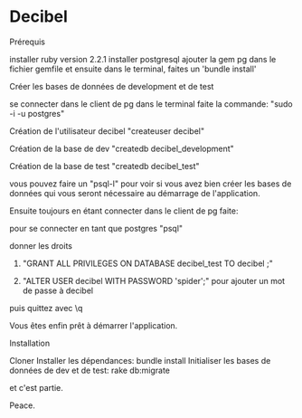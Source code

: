 # Decibel

Prérequis

installer ruby version 2.2.1
installer postgresql
ajouter la gem pg dans le fichier gemfile et ensuite dans le terminal, faites un 'bundle install'

Créer les bases de données de development et de test

se connecter dans le client de pg
  dans le terminal faite la commande:
  "sudo -i -u postgres" 

Création de l'utilisateur decibel
  "createuser decibel" 

Création de la base de dev
  "createdb decibel_development"

Création de la base de test
  "createdb decibel_test"

vous pouvez faire un "psql-l" pour voir si vous avez bien créer les bases de données
qui vous seront nécessaire au démarrage de l'application.

Ensuite toujours en étant connecter dans le client de pg faite:

pour se connecter en tant que postgres
  "psql"

donner les droits 
  
1.  "GRANT ALL PRIVILEGES ON DATABASE decibel_test TO decibel ;"
 
2.  "ALTER USER decibel WITH PASSWORD 'spider';" pour ajouter un mot de passe à decibel

puis  quittez avec \q

Vous êtes enfin prêt à démarrer l'application.

Installation

Cloner
Installer les dépendances: bundle install
Initialiser les bases de données de dev et de test: rake db:migrate 

et c'est partie.

Peace.






